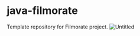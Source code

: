 # java-filmorate
Template repository for Filmorate project.
![Untitled](https://user-images.githubusercontent.com/108333044/210880487-3a13cdb1-6795-4ae0-9a7d-bf65eb782c98.png)

